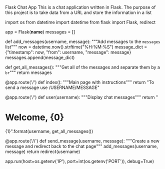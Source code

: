 Flask Chat App
This is a chat application written in Flask. The purpose of this project is to take data from a URL and store the information in a list

import os
from datetime import datetime
from flask import Flask, redirect

app = Flask(__name__)
messages = []

def add_messages(username, message):
    """Add messages to the `messages` list"""
    now = datetime.now().strftime("%H:%M:%S")
    message_dict = {"timestamp": now, "from": username, "message": message}
    messages.append(message_dict)


def get_all_messages():
    """Get all of the messages and separate them by a `br`"""
    return messages


@app.route('/')
def index():
    """Main page with instructions"""
    return "To send a message use /USERNAME/MESSAGE"


@app.route('/<username>')
def user(username):
    """Display chat messages"""
    return "<h1>Welcome, {0}</h1> {1}".format(username, get_all_messages())


@app.route('/<username>/<message>')
def send_message(username, message):
    """Create a new message and redirect back to the chat page"""
    add_messages(username, message)
    return redirect(username)

app.run(host=os.getenv('IP'), port=int(os.getenv('PORT')), debug=True)